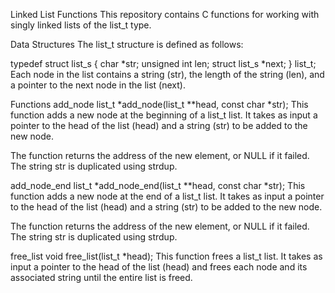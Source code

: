 Linked List Functions
This repository contains C functions for working with singly linked lists of the list_t type.

Data Structures
The list_t structure is defined as follows:

typedef struct list_s
{
    char *str;
    unsigned int len;
    struct list_s *next;
} list_t;
Each node in the list contains a string (str), the length of the string (len), and a pointer to the next node in the list (next).

Functions
add_node
list_t *add_node(list_t **head, const char *str);
This function adds a new node at the beginning of a list_t list. It takes as input a pointer to the head of the list (head) and a string (str) to be added to the new node.

The function returns the address of the new element, or NULL if it failed. The string str is duplicated using strdup.

add_node_end
list_t *add_node_end(list_t **head, const char *str);
This function adds a new node at the end of a list_t list. It takes as input a pointer to the head of the list (head) and a string (str) to be added to the new node.

The function returns the address of the new element, or NULL if it failed. The string str is duplicated using strdup.

free_list
void free_list(list_t *head);
This function frees a list_t list. It takes as input a pointer to the head of the list (head) and frees each node and its associated string until the entire list is freed.
